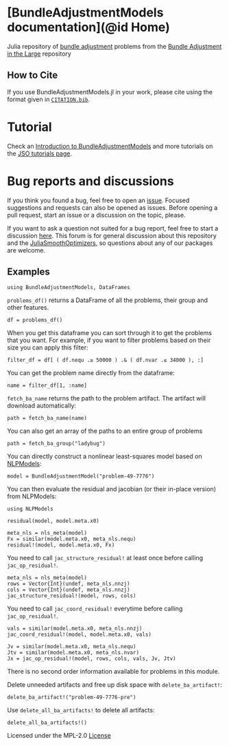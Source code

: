 # [BundleAdjustmentModels documentation](@id Home)

Julia repository of [bundle adjustment](https://en.wikipedia.org/wiki/Bundle_adjustment) problems from the [Bundle Adjustment in the Large](http://grail.cs.washington.edu/projects/bal/) repository

## How to Cite

If you use BundleAdjustmentModels.jl in your work, please cite using the format given in [`CITATION.bib`](https://github.com/JuliaSmoothOptimizers/BundleAdjustmentModels.jl/blob/main/CITATION.bib).

# Tutorial

Check an [Introduction to BundleAdjustmentModels](https://juliasmoothoptimizers.github.io/tutorials/introduction-to-bundleadjustmentmodels/) and more tutorials on the [JSO tutorials page](https://juliasmoothoptimizers.github.io/tutorials/).

# Bug reports and discussions

If you think you found a bug, feel free to open an [issue](https://github.com/JuliaSmoothOptimizers/BundleAdjustmentModels.jl/issues).
Focused suggestions and requests can also be opened as issues. Before opening a pull request, start an issue or a discussion on the topic, please.

If you want to ask a question not suited for a bug report, feel free to start a discussion [here](https://github.com/JuliaSmoothOptimizers/Organization/discussions). This forum is for general discussion about this repository and the [JuliaSmoothOptimizers](https://github.com/JuliaSmoothOptimizers), so questions about any of our packages are welcome.

## Examples

```@example
using BundleAdjustmentModels, DataFrames
```

`problems_df()` returns a DataFrame of all the problems, their group and other features.

```@example
df = problems_df()
```

When you get this dataframe you can sort through it to get the problems that you want. For example, if you want to filter problems based on their size you can apply this filter:

```@example
filter_df = df[ ( df.nequ .≥ 50000 ) .& ( df.nvar .≤ 34000 ), :]
```

You can get the problem name directly from the dataframe:

```@example
name = filter_df[1, :name]
```

`fetch_ba_name` returns the path to the problem artifact. The artifact will download automatically:

```@example
path = fetch_ba_name(name)
```

You can also get an array of the paths to an entire group of problems

```@example
path = fetch_ba_group("ladybug")
```

You can directly construct a nonlinear least-squares model based on [NLPModels](http://juliasmoothoptimizers.github.io/NLPModels.jl/latest/):

```@example
model = BundleAdjustmentModel("problem-49-7776")
```

You can then evaluate the residual and jacobian (or their in-place version) from NLPModels:

```@example
using NLPModels
```

```@example
residual(model, model.meta.x0)
```

```@example
meta_nls = nls_meta(model)
Fx = similar(model.meta.x0, meta_nls.nequ)
residual!(model, model.meta.x0, Fx)
```

You need to call `jac_structure_residual!` at least once before calling `jac_op_residual!`.

```@example
meta_nls = nls_meta(model)
rows = Vector{Int}(undef, meta_nls.nnzj)
cols = Vector{Int}(undef, meta_nls.nnzj)
jac_structure_residual!(model, rows, cols)
```

You need to call `jac_coord_residual!` everytime before calling `jac_op_residual!`.

```@example
vals = similar(model.meta.x0, meta_nls.nnzj)
jac_coord_residual!(model, model.meta.x0, vals)
```

```@example
Jv = similar(model.meta.x0, meta_nls.nequ)
Jtv = similar(model.meta.x0, meta_nls.nvar)
Jx = jac_op_residual!(model, rows, cols, vals, Jv, Jtv)
```

There is no second order information available for problems in this module.

Delete unneeded artifacts and free up disk space with `delete_ba_artifact!`:

```@example
delete_ba_artifact!("problem-49-7776-pre")
```

Use  `delete_all_ba_artifacts!` to delete all artifacts:

```@example
delete_all_ba_artifacts!()
```

Licensed under the MPL-2.0 [License](LICENSE.md) 
